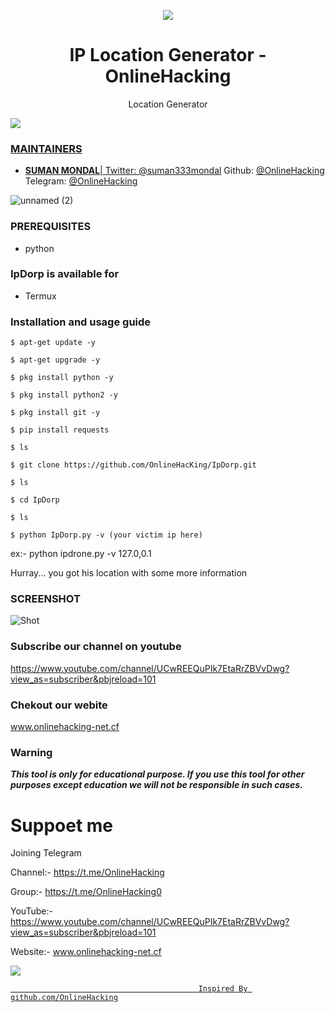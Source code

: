 <p align="center">
  <img src="https://i.pinimg.com/originals/54/19/02/541902f716f7edd427cfa5a9e1230be6.png">  
</p>

<h1 align="center">IP Location Generator - OnlineHacking</h1>
<p align="center">
  Location Generator 
</p>

<a href="https://t.me/OnlineHacking"><img src="https://img.shields.io/badge/telegram-Ms.Suman || OnlineHacking-blue.svg">


### MAINTAINERS
* **SUMAN MONDAL**| 
Twitter: <a href="https://twitter.com/suman333mondal">@suman333mondal</a>
Github: <a href="https://github.com/OnlineHacking">@OnlineHacking</a>
Telegram: <a href="https://t.me/OnlineHacking">@OnlineHacking</a>

![unnamed (2)](https://i.pinimg.com/originals/5b/46/b2/5b46b2ad5b4b292295d395b98fa3eb3c.png)


### PREREQUISITES

* python

### IpDorp is available for

* Termux

### Installation and usage guide
```
$ apt-get update -y
```
```
$ apt-get upgrade -y
```
```
$ pkg install python -y 
```
```
$ pkg install python2 -y
```
```
$ pkg install git -y
```
```
$ pip install requests
```
```
$ ls
```
```
$ git clone https://github.com/OnlineHacKing/IpDorp.git
```
```
$ ls
```
```
$ cd IpDorp
```
```
$ ls
```
```
$ python IpDorp.py -v (your victim ip here)
```
ex:- python ipdrone.py -v 127.0,0.1

Hurray... you got his location with some more information

### SCREENSHOT
![Shot](https://i.pinimg.com/originals/1a/08/7c/1a087cada9a414c70a360ea5cfbb9140.png)


### Subscribe our channel on youtube
https://www.youtube.com/channel/UCwREEQuPIk7EtaRrZBVvDwg?view_as=subscriber&pbjreload=101

### Chekout our webite 
www.onlinehacking-net.cf
     
### Warning

***This tool is only for educational purpose. If you use this tool for other purposes except education we will not be responsible in such cases.***

# Suppoet me

Joining Telegram 

Channel:- https://t.me/OnlineHacking

Group:- https://t.me/OnlineHacking0

YouTube:- https://www.youtube.com/channel/UCwREEQuPIk7EtaRrZBVvDwg?view_as=subscriber&pbjreload=101

Website:- www.onlinehacking-net.cf

<a href="https://t.me/OnlineHacking"><img src="https://img.shields.io/badge/telegram-Ms.Suman || OnlineHacking-blue.svg">


                                              Inspired By github.com/OnlineHacking
